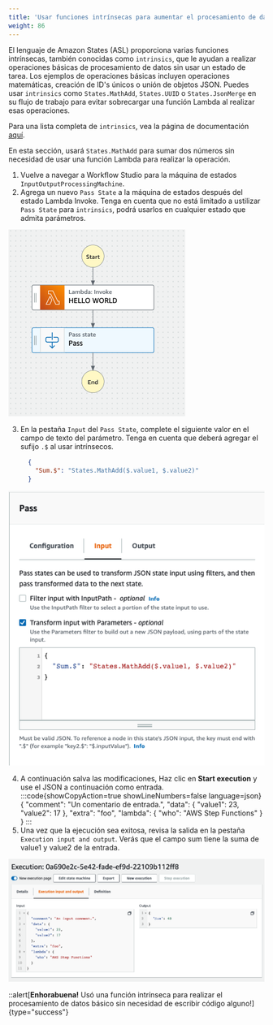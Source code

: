 ```yaml
---
title: 'Usar funciones intrínsecas para aumentar el procesamiento de datos'
weight: 86
---
```


El lenguaje de Amazon States (ASL) proporciona varias funciones intrínsecas, también conocidas como `intrinsics`, que le ayudan a realizar operaciones básicas de procesamiento de datos sin usar un estado de tarea.
Los ejemplos de operaciones básicas incluyen operaciones matemáticas, creación de ID's únicos o unión de objetos JSON. Puedes usar `intrinsics` como `States.MathAdd`, `States.UUID` o `States.JsonMerge` en su flujo de trabajo para evitar sobrecargar una función Lambda al realizar esas operaciones.

Para una lista completa de `intrinsics`, vea la página de documentación [aquí](https://docs.aws.amazon.com/step-functions/latest/dg/amazon-states-language-intrinsic-functions.html).

En esta sección, usará `States.MathAdd` para sumar dos números sin necesidad de usar una función Lambda para realizar la operación.
1. Vuelve a navegar a Workflow Studio para la máquina de estados `InputOutputProcessingMachine`.
2. Agrega un nuevo `Pass State` a la máquina de estados después del estado Lambda Invoke. Tenga en cuenta que no está limitado a ustilizar `Pass State` para `intrinsics`, podrá usarlos en cualquier estado que admita parámetros.

![Pass State Input](/static/img/module-6/pass-state-diagram.png)

3. En la pestaña `Input` del `Pass State`, complete el siguiente valor en el campo de texto del parámetro. Tenga en cuenta que deberá agregar el sufijo `.$` al usar intrínsecos.
    ```json
      {
        "Sum.$": "States.MathAdd($.value1, $.value2)"
      }
    ```

![Pass State Input](/static/img/module-6/pass-state-input-intrinsic.png)

4. A continuación salva  las modificaciones, Haz clic en **Start execution** y use el JSON a continuación como entrada.
:::code{showCopyAction=true showLineNumbers=false language=json}
{
   "comment": "Un comentario de entrada.",
   "data": {
      "value1": 23,
      "value2": 17
   },
   "extra": "foo",
   "lambda": {
      "who": "AWS Step Functions"
   }
}
:::
5. Una vez que la ejecución sea exitosa, revisa la salida en la pestaña `Execution input and output`. Verás que el campo sum tiene la suma de value1 y value2 de la entrada.

![Execution Output](/static/img/module-6/intrinsic-execution-output.png)

::alert[**Enhorabuena!** Usó una función intrínseca para realizar el procesamiento de datos básico sin necesidad de escribir código alguno!]{type="success"}

